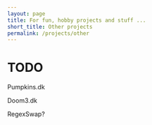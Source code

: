 ```yaml
---
layout: page
title: For fun, hobby projects and stuff ...
short_title: Other projects
permalink: /projects/other
---
```


# TODO

Pumpkins.dk

Doom3.dk

RegexSwap?
